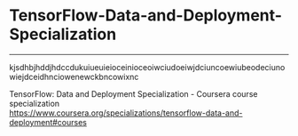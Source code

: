 # TensorFlow-Data-and-Deployment-Specialization
*************************************************************

kjsdhbjhddjhdccdukuiueuieioceinioceoiwciudoeiwjdciuncoewiubeodeciunowiejdceidhnciowenewckbncowixnc

TensorFlow: Data and Deployment Specialization - Coursera course specialization   
https://www.coursera.org/specializations/tensorflow-data-and-deployment#courses



